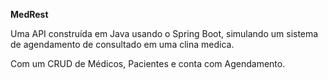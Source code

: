 **MedRest**

Uma API construída em Java usando o Spring Boot, simulando um sistema de agendamento de consultado em uma clina medica.

Com um CRUD de Médicos, Pacientes e conta com Agendamento.